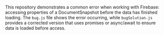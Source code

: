 This repository demonstrates a common error when working with Firebase: accessing properties of a DocumentSnapshot before the data has finished loading. The `bug.js` file shows the error occurring, while `bugSolution.js` provides a corrected version that uses promises or async/await to ensure data is loaded before access.